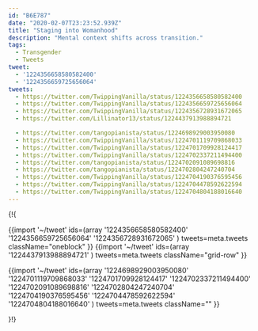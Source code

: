 ```yaml
---
id: "B6E787"
date: "2020-02-07T23:23:52.939Z"
title: "Staging into Womanhood"
description: "Mental context shifts across transition."
tags:
  - Transgender
  - Tweets
tweet:
  - '1224356658580582400'
  - '1224356659725656064'
tweets:
  - https://twitter.com/TwippingVanilla/status/1224356658580582400
  - https://twitter.com/TwippingVanilla/status/1224356659725656064
  - https://twitter.com/TwippingVanilla/status/1224356728931672065
  - https://twitter.com/Lillinator13/status/1224437913988894721

  - https://twitter.com/tangopianista/status/1224698929003950080
  - https://twitter.com/TwippingVanilla/status/1224701119709868033
  - https://twitter.com/TwippingVanilla/status/1224701709928124417
  - https://twitter.com/TwippingVanilla/status/1224702337211494400
  - https://twitter.com/tangopianista/status/1224702091089698816
  - https://twitter.com/tangopianista/status/1224702804247240704
  - https://twitter.com/TwippingVanilla/status/1224704190376595456
  - https://twitter.com/TwippingVanilla/status/1224704478592622594
  - https://twitter.com/TwippingVanilla/status/1224704804188016640
---
```


{!{
<div class="grid-row">
  <div>
    {{import '~/tweet' ids=(array
      '1224356658580582400'
      '1224356659725656064'
      '1224356728931672065'
    ) tweets=meta.tweets className="oneblock" }}
    {{import '~/tweet' ids=(array
      '1224437913988894721'
    ) tweets=meta.tweets className="grid-row" }}
  </div>

{{import '~/tweet' ids=(array
  '1224698929003950080'
  '1224701119709868033'
  '1224701709928124417'
  '1224702337211494400'
  '1224702091089698816'
  '1224702804247240704'
  '1224704190376595456'
  '1224704478592622594'
  '1224704804188016640'
) tweets=meta.tweets className="" }}

</div>
}!}
